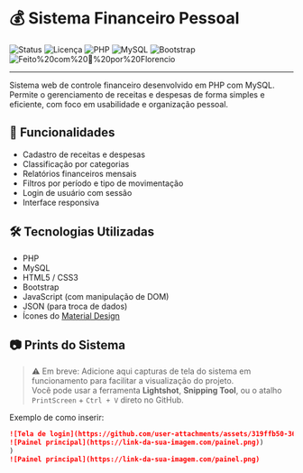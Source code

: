 # 💰 Sistema Financeiro Pessoal

![Status](https://img.shields.io/badge/status-finalizado-green)
![Licença](https://img.shields.io/badge/licença-MIT-blue)
![PHP](https://img.shields.io/badge/PHP-7.4%2B-777bb4?logo=php)
![MySQL](https://img.shields.io/badge/MySQL-5.7-orange?logo=mysql)
![Bootstrap](https://img.shields.io/badge/Bootstrap-5.0-purple?logo=bootstrap)
![Feito%20com%20💙%20por%20Florencio](https://img.shields.io/badge/feito%20com%20💙%20por-Florencio-000)

---

Sistema web de controle financeiro desenvolvido em PHP com MySQL. Permite o gerenciamento de receitas e despesas de forma simples e eficiente, com foco em usabilidade e organização pessoal.

## 🚀 Funcionalidades

- Cadastro de receitas e despesas
- Classificação por categorias
- Relatórios financeiros mensais
- Filtros por período e tipo de movimentação
- Login de usuário com sessão
- Interface responsiva

## 🛠 Tecnologias Utilizadas

- PHP
- MySQL
- HTML5 / CSS3
- Bootstrap
- JavaScript (com manipulação de DOM)
- JSON (para troca de dados)
- Ícones do [Material Design](https://fonts.google.com/icons)

## 📷 Prints do Sistema

> ⚠️ Em breve: Adicione aqui capturas de tela do sistema em funcionamento para facilitar a visualização do projeto.  
> Você pode usar a ferramenta **Lightshot**, **Snipping Tool**, ou o atalho `PrintScreen` + `Ctrl + V` direto no GitHub.

Exemplo de como inserir:

```markdown
![Tela de login](https://github.com/user-attachments/assets/319ffb50-3681-4df1-ad0b-ad870d3a3eeb)
![Painel principal](https://link-da-sua-imagem.com/painel.png))
)
![Painel principal](https://link-da-sua-imagem.com/painel.png)
